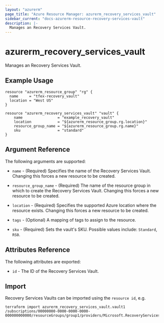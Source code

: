 ```yaml
---
layout: "azurerm"
page_title: "Azure Resource Manager: azurerm_recovery_services_vault"
sidebar_current: "docs-azurerm-resource-recovery-services-vault"
description: |-
  Manages an Recovery Services Vault.
---
```


# azurerm_recovery_services_vault

Manages an Recovery Services Vault.

## Example Usage

```hcl
resource "azurerm_resource_group" "rg" {
  name     = "tfex-recovery_vault"
  location = "West US"
}

resource "azurerm_recovery_services_vault" "vault" {
    name                = "example_recovery_vault"
    location            = "${azurerm_resource_group.rg.location}"
    resource_group_name = "${azurerm_resource_group.rg.name}"
    sku                 = "standard"
}

```

## Argument Reference

The following arguments are supported:

* `name` - (Required) Specifies the name of the Recovery Services Vault. Changing this forces a new resource to be created.

* `resource_group_name` - (Required) The name of the resource group in which to create the Recovery Services Vault. Changing this forces a new resource to be created.

* `location` - (Required) Specifies the supported Azure location where the resource exists. Changing this forces a new resource to be created.

* `tags` - (Optional) A mapping of tags to assign to the resource.

* `sku` - (Required) Sets the vault's SKU. Possible values include: `Standard`, `RS0`.


## Attributes Reference

The following attributes are exported:

* `id` - The ID of the Recovery Services Vault.

## Import

Recovery Services Vaults can be imported using the `resource id`, e.g.

```shell
terraform import azurerm_recovery_services_vault.vault1 /subscriptions/00000000-0000-0000-0000-000000000000/resourceGroups/group1/providers/Microsoft.RecoveryServices/vaults/vault1
```
